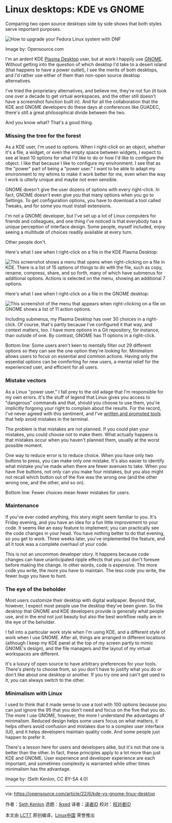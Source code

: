 [#]: subject: "Linux desktops: KDE vs GNOME"
[#]: via: "https://opensource.com/article/22/6/kde-vs-gnome-linux-desktop"
[#]: author: "Seth Kenlon https://opensource.com/users/seth"
[#]: collector: "lkxed"
[#]: translator: " "
[#]: reviewer: " "
[#]: publisher: " "
[#]: url: " "

Linux desktops: KDE vs GNOME
======
Comparing two open source desktops side by side shows that both styles serve important purposes.

![How to upgrade your Fedora Linux system with DNF][1]

Image by: Opensource.com

I'm an ardent KDE [Plasma Desktop][2] user, but at work I happily use [GNOME][3]. Without getting into the question of which desktop I'd take to a desert island (that happens to have a power outlet), I see the merits of both desktops, and I'd rather use either of them than non-open source desktop alternatives.

I've tried the proprietary alternatives, and believe me, they're not fun (it took one over a decade to get virtual workspaces, and the other still doesn't have a screenshot function built in). And for all the collaboration that the KDE and GNOME developers do these days at conferences like GUADEC, there's still a great philosophical divide between the two.

And you know what? That's a good thing.

### Missing the tree for the forest

As a KDE user, I'm used to options. When I right-click on an object, whether it's a file, a widget, or even the empty space between widgets, I expect to see at least 10 options for what I'd like to do or how I'd like to configure the object. I like that because I like to configure my environment. I see that as the "power" part of being a "power user." I want to be able to adapt my environment to my whims to make it work better for me, even when the way I work is utterly unique and maybe not even sensible.

GNOME doesn't give the user dozens of options with every right-click. In fact, GNOME doesn't even give you that many options when you go to Settings. To get configuration options, you have to download a tool called Tweaks, and for some you must install extensions.

I'm not a GNOME developer, but I've set up a lot of Linux computers for friends and colleagues, and one thing I've noticed is that everybody has a unique perception of interface design. Some people, myself included, enjoy seeing a multitude of choices readily available at every turn.

Other people don't.

Here's what I see when I right-click on a file in the KDE Plasma Desktop:

![This screenshot shows a menu that opens when right-clicking on a file in KDE. There is a list of 15 options of things to do with the file, such as copy, rename, compress, share, and so forth, many of which have submenus for additional options. Actions is selected on the menu, showing an additional 7 options.][4]

Here's what I see when I right-click on a file in the GNOME desktop:

![This screenshot of the menu that appears when right-clicking on a file on GNOME shows a list of 11 action options.][5]

Including submenus, my Plasma Desktop has over 30 choices in a right-click. Of course, that's partly because I've configured it that way, and context matters, too. I have more options in a Git repository, for instance, than outside of one. By contrast, GNOME has 11 options in a right-click.

Bottom line: Some users aren't keen to mentally filter out 29 different options so they can see the one option they're looking for. Minimalism allows users to focus on essential and common actions. Having only the essential options can be comforting for new users, a mental relief for the experienced user, and efficient for all users.

### Mistake vectors

As a Linux "power user," I fall prey to the old adage that I'm responsible for my own errors. It's the stuff of legend that Linux gives you access to "dangerous" commands and that, should you choose to use them, you're implicitly forgoing your right to complain about the results. For the record, I've never agreed with this sentiment, and I've [written and promoted tools][6] that help avoid mistakes in the terminal.

The problem is that mistakes are not planned. If you could plan your mistakes, you could choose not to make them. What actually happens is that mistakes occur when you haven't planned them, usually at the worst possible moment.

One way to reduce error is to reduce choice. When you have only two buttons to press, you can make only one mistake. It's also easier to identify what mistake you've made when there are fewer avenues to take. When you have five buttons, not only can you make four mistakes, but you also might not recall which button out of the five was the wrong one (and the other wrong one, and the other, and so on).

Bottom line: Fewer choices mean fewer mistakes for users.

### Maintenance

If you've ever coded anything, this story might seem familiar to you. It's Friday evening, and you have an idea for a fun little improvement to your code. It seems like an easy feature to implement; you can practically see the code changes in your head. You have nothing better to do that evening, so you get to work. Three weeks later, you've implemented the feature, and all it took was a complete overhaul of your code.

This is not an uncommon developer story. It happens because code changes can have unanticipated ripple effects that you just don't foresee before making the change. In other words, code is expensive. The more code you write, the more you have to maintain. The less code you write, the fewer bugs you have to hunt.

### The eye of the beholder

Most users customize their desktop with digital wallpaper. Beyond that, however, I expect most people use the desktop they've been given. So the desktop that GNOME and KDE developers provide is generally what people use, and in the end not just beauty but also the best workflow really are in the eye of the beholder.

I fall into a particular work style when I'm using KDE, and a different style of work when I use GNOME. After all, things are arranged in different locations (although I keep my KDE panel at the top of my screen partly to mimic GNOME's design), and the file managers and the layout of my virtual workspaces are different.

It's a luxury of open source to have arbitrary preferences for your tools. There's plenty to choose from, so you don't have to justify what you do or don't like about one desktop or another. If you try one and can't get used to it, you can always switch to the other.

### Minimalism with Linux

I used to think that it made sense to use a tool with 100 options because you can just ignore the 95 that you don't need and focus on the five that you do. The more I use GNOME, however, the more I understand the advantages of minimalism. Reduced design helps some users focus on what matters, it helps others avoid confusion and mistakes due to a complex user interface (UI), and it helps developers maintain quality code. And some people just happen to prefer it.

There's a lesson here for users and developers alike, but it's not that one is better than the other. In fact, these principles apply to a lot more than just KDE and GNOME. User experience and developer experience are each important, and sometimes complexity is warranted while other times minimalism has the advantage.

Image by: (Seth Kenlon, CC BY-SA 4.0)

--------------------------------------------------------------------------------

via: https://opensource.com/article/22/6/kde-vs-gnome-linux-desktop

作者：[Seth Kenlon][a]
选题：[lkxed][b]
译者：[译者ID](https://github.com/译者ID)
校对：[校对者ID](https://github.com/校对者ID)

本文由 [LCTT](https://github.com/LCTT/TranslateProject) 原创编译，[Linux中国](https://linux.cn/) 荣誉推出

[a]: https://opensource.com/users/seth
[b]: https://github.com/lkxed
[1]: https://opensource.com/sites/default/files/lead-images/rh_003499_01_linux31x_cc.png
[2]: https://opensource.com/article/19/12/linux-kde-plasma
[3]: https://opensource.com/article/19/12/gnome-linux-desktop
[4]: https://opensource.com/sites/default/files/2022-05/kde-right-click.png
[5]: https://opensource.com/sites/default/files/2022-05/gnome-right-click.png
[6]: https://www.redhat.com/sysadmin/recover-file-deletion-linux#trash
